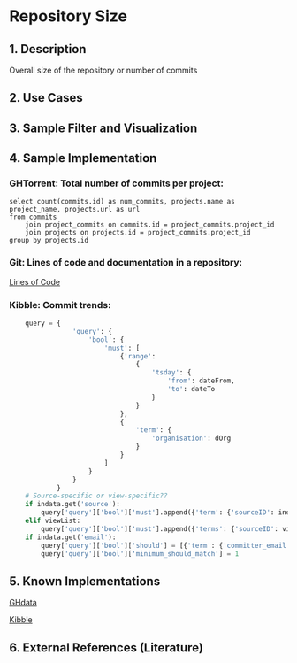 # Repository Size

## 1. Description
Overall size of the repository or number of commits

## 2. Use Cases

## 3. Sample Filter and Visualization

## 4. Sample Implementation
###  GHTorrent: Total number of commits per project:

	select count(commits.id) as num_commits, projects.name as project_name, projects.url as url
	from commits
		join project_commits on commits.id = project_commits.project_id
		join projects on projects.id = project_commits.project_id
	group by projects.id

###  Git: Lines of code and documentation in a repository:
[Lines of Code](https://github.com/OSSHealth/ghdata/blob/dev/busFactor/pythonBlameLinesInRepo.py)

###  Kibble: Commit trends:
```python
    query = {
                'query': {
                    'bool': {
                        'must': [
                            {'range':
                                {
                                    'tsday': {
                                        'from': dateFrom,
                                        'to': dateTo
                                    }
                                }
                            },
                            {
                                'term': {
                                    'organisation': dOrg
                                }
                            }
                        ]
                    }
                }
            }
    # Source-specific or view-specific??
    if indata.get('source'):
        query['query']['bool']['must'].append({'term': {'sourceID': indata.get('source')}})
    elif viewList:
        query['query']['bool']['must'].append({'terms': {'sourceID': viewList}})
    if indata.get('email'):
        query['query']['bool']['should'] = [{'term': {'committer_email': indata.get('email')}}, {'term': {'author_email': indata.get('email')}}]
        query['query']['bool']['minimum_should_match'] = 1
```
## 5. Known Implementations

[GHdata](https://github.com/OSSHealth/ghdata)

[Kibble](https://github.com/apache/kibble)

## 6. External References (Literature)
